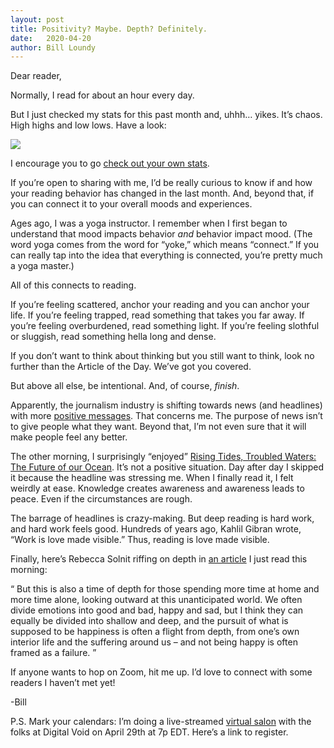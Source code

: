 ```yaml
---
layout: post
title: Positivity? Maybe. Depth? Definitely.
date:   2020-04-20
author: Bill Loundy
---
```

<p>
Dear reader,
</p>

<p>
Normally, I read for about an hour every day.
</p>

<p>
But I just checked my stats for this past month and, uhhh… yikes. It’s chaos. High highs and low lows. Have a look: 
</p>

<p>
<img src="http://blog.readup.com/pics/billsstats.png" style="display:block;margin:0 auto;max-width:100%;">
</p>

<p>
I encourage you to go <a href="https://readup.com/stats">check out your own stats</a>. 
</p> 

<p>
If you’re open to sharing with me, I’d be really curious to know if and how your reading behavior has changed in the last month. And, beyond that, if you can connect it to your overall moods and experiences. 
</p> 

<p>
Ages ago, I was a yoga instructor. I remember when I first began to understand that mood impacts behavior <em>and</em> behavior impact mood. (The word yoga comes from the word for “yoke,” which means “connect.” If you can really tap into the idea that everything is connected, you’re pretty much a yoga master.) 
</p> 

<p>
All of this connects to reading. 
</p>

<p>
If you’re feeling scattered, anchor your reading and you can anchor your life. If you’re feeling trapped, read something that takes you far away. If you’re feeling overburdened, read something light. If you’re feeling slothful or sluggish, read something hella long and dense. 
</p>

<p>
If you don’t want to think about thinking but you still want to think, look no further than the Article of the Day. We’ve got you covered.
</p>

<p>
But above all else, be intentional. And, of course, <em>finish</em>.
</p>

<p>
Apparently, the journalism industry is shifting towards news (and headlines) with more <a href="https://readup.com/read/-the-new-york-times-company/the-news-is-making-people-anxious-youll-never-believe-what-theyre-reading-instea">positive messages</a>. That concerns me. The purpose of news isn’t to give people what they want. Beyond that, I’m not even sure that it will make people feel any better.

<p>
The other morning, I surprisingly “enjoyed” <a href="https://readup.com/read/rolling-stone/rising-tides-troubled-waters-the-future-of-our-ocean">Rising Tides, Troubled Waters: The Future of our Ocean</a>. It’s not a positive situation. Day after day I skipped it because the headline was stressing me. When I finally read it, I felt weirdly at ease. Knowledge creates awareness and awareness leads to peace. Even if the circumstances are rough. 

<p>
The barrage of headlines is crazy-making. But deep reading is hard work, and hard work feels good. Hundreds of years ago, Kahlil Gibran wrote, “Work is love made visible.” Thus, reading is love made visible.
</p>

<p>
Finally, here’s Rebecca Solnit riffing on depth in <a href="https://readup.com/read/the-guardian/the-impossible-has-already-happened-what-coronavirus-can-teach-us-about-hope">an article</a> I just read this morning: 
</p>

<p>
<q>
But this is also a time of depth for those spending more time at home and more time alone, looking outward at this unanticipated world. We often divide emotions into good and bad, happy and sad, but I think they can equally be divided into shallow and deep, and the pursuit of what is supposed to be happiness is often a flight from depth, from one’s own interior life and the suffering around us – and not being happy is often framed as a failure.
</q>
</p>

<p>
If anyone wants to hop on Zoom, hit me up. I’d love to connect with some readers I haven’t met yet! 
</p>

<p>
-Bill
</p>

<p>
P.S. Mark your calendars: I’m doing a live-streamed <a href="https://www.eventbrite.com/e/virtual-salon-livestream-bill-loundy-incentivizing-deep-reading-tickets-102591301344">virtual salon</a> with the folks at Digital Void on April 29th at 7p EDT. Here’s a link to register. 
</p>